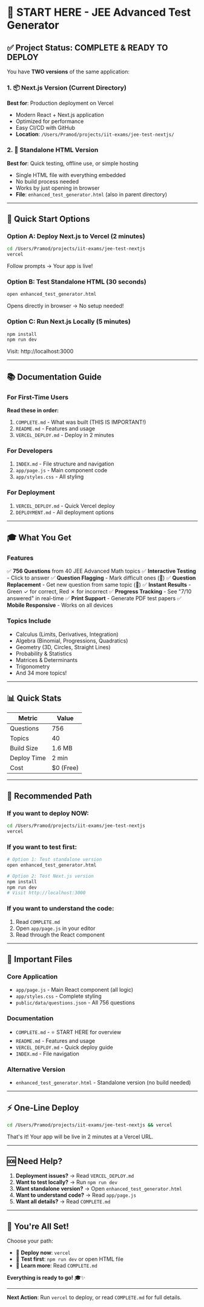 # 🚀 START HERE - JEE Advanced Test Generator

## ✅ Project Status: COMPLETE & READY TO DEPLOY

You have **TWO versions** of the same application:

### 1. 📦 Next.js Version (Current Directory)
**Best for**: Production deployment on Vercel
- Modern React + Next.js application
- Optimized for performance
- Easy CI/CD with GitHub
- **Location**: `/Users/Pramod/projects/iit-exams/jee-test-nextjs/`

### 2. 📄 Standalone HTML Version
**Best for**: Quick testing, offline use, or simple hosting
- Single HTML file with everything embedded
- No build process needed
- Works by just opening in browser
- **File**: `enhanced_test_generator.html` (also in parent directory)

---

## 🎯 Quick Start Options

### Option A: Deploy Next.js to Vercel (2 minutes)
```bash
cd /Users/Pramod/projects/iit-exams/jee-test-nextjs
vercel
```
Follow prompts → Your app is live!

### Option B: Test Standalone HTML (30 seconds)
```bash
open enhanced_test_generator.html
```
Opens directly in browser → No setup needed!

### Option C: Run Next.js Locally (5 minutes)
```bash
npm install
npm run dev
```
Visit: http://localhost:3000

---

## 📚 Documentation Guide

### For First-Time Users
**Read these in order:**
1. `COMPLETE.md` - What was built (THIS IS IMPORTANT!)
2. `README.md` - Features and usage
3. `VERCEL_DEPLOY.md` - Deploy in 2 minutes

### For Developers
1. `INDEX.md` - File structure and navigation
2. `app/page.js` - Main component code
3. `app/styles.css` - All styling

### For Deployment
1. `VERCEL_DEPLOY.md` - Quick Vercel deploy
2. `DEPLOYMENT.md` - All deployment options

---

## 🎓 What You Get

### Features
✅ **756 Questions** from 40 JEE Advanced Math topics
✅ **Interactive Testing** - Click to answer
✅ **Question Flagging** - Mark difficult ones (🚩)
✅ **Question Replacement** - Get new question from same topic (🔄)
✅ **Instant Results** - Green ✓ for correct, Red ✗ for incorrect
✅ **Progress Tracking** - See "7/10 answered" in real-time
✅ **Print Support** - Generate PDF test papers
✅ **Mobile Responsive** - Works on all devices

### Topics Include
- Calculus (Limits, Derivatives, Integration)
- Algebra (Binomial, Progressions, Quadratics)
- Geometry (3D, Circles, Straight Lines)
- Probability & Statistics
- Matrices & Determinants
- Trigonometry
- And 34 more topics!

---

## 📊 Quick Stats

| Metric | Value |
|--------|-------|
| Questions | 756 |
| Topics | 40 |
| Build Size | 1.6 MB |
| Deploy Time | 2 min |
| Cost | $0 (Free) |

---

## 🎯 Recommended Path

### If you want to deploy NOW:
```bash
cd /Users/Pramod/projects/iit-exams/jee-test-nextjs
vercel
```

### If you want to test first:
```bash
# Option 1: Test standalone version
open enhanced_test_generator.html

# Option 2: Test Next.js version
npm install
npm run dev
# Visit http://localhost:3000
```

### If you want to understand the code:
1. Read `COMPLETE.md`
2. Open `app/page.js` in your editor
3. Read through the React component

---

## 🔗 Important Files

### Core Application
- `app/page.js` - Main React component (all logic)
- `app/styles.css` - Complete styling
- `public/data/questions.json` - All 756 questions

### Documentation
- `COMPLETE.md` - ⭐ START HERE for overview
- `README.md` - Features and usage
- `VERCEL_DEPLOY.md` - Quick deploy guide
- `INDEX.md` - File navigation

### Alternative Version
- `enhanced_test_generator.html` - Standalone version (no build needed)

---

## ⚡ One-Line Deploy

```bash
cd /Users/Pramod/projects/iit-exams/jee-test-nextjs && vercel
```

That's it! Your app will be live in 2 minutes at a Vercel URL.

---

## 🆘 Need Help?

1. **Deployment issues?** → Read `VERCEL_DEPLOY.md`
2. **Want to test locally?** → Run `npm run dev`
3. **Want standalone version?** → Open `enhanced_test_generator.html`
4. **Want to understand code?** → Read `app/page.js`
5. **Want all details?** → Read `COMPLETE.md`

---

## 🎉 You're All Set!

Choose your path:
- 🚀 **Deploy now**: `vercel`
- 🧪 **Test first**: `npm run dev` or open HTML file
- 📖 **Learn more**: Read `COMPLETE.md`

**Everything is ready to go!** 🎓✨

---

**Next Action**: Run `vercel` to deploy, or read `COMPLETE.md` for full details.
